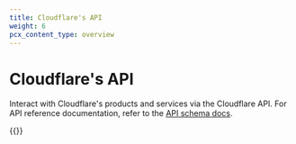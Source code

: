 ```yaml
---
title: Cloudflare's API
weight: 6
pcx_content_type: overview
---
```


# Cloudflare's API
Interact with Cloudflare's products and services via the Cloudflare API. For API reference documentation, refer to the [API schema docs](/api/).

{{<render file="_api-using-api.md">}}